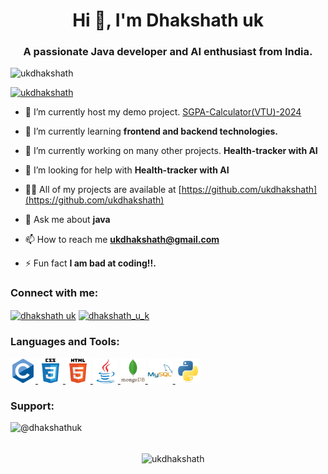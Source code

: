 <h1 align="center">Hi 👋, I'm Dhakshath uk</h1>
<h3 align="center">A passionate Java developer and AI enthusiast from India.</h3>

<p align="left"> <img src="https://komarev.com/ghpvc/?username=ukdhakshath&label=Profile%20views&color=0e75b6&style=flat" alt="ukdhakshath" /> </p>

<p align="left"> <a href="https://github.com/ryo-ma/github-profile-trophy"><img src="https://github-profile-trophy.vercel.app/?username=ukdhakshath" alt="ukdhakshath" /></a> </p>

- 🔭 I’m currently host my demo project. [SGPA-Calculator(VTU)-2024](https://sgpa-calculator-2024scheme.tiiny.site)

- 🌱 I’m currently learning **frontend and backend technologies.**

- 👯 I’m currently working on many other projects. **Health-tracker with AI**

- 🤝 I’m looking for help with **Health-tracker with AI**

- 👨‍💻 All of my projects are available at [https://github.com/ukdhakshath](https://github.com/ukdhakshath)

- 💬 Ask me about **java**

- 📫 How to reach me **ukdhakshath@gmail.com**

- ⚡ Fun fact **I am bad at coding!!.**

<h3 align="left">Connect with me:</h3>
<p align="left">
<a href="https://linkedin.com/in/dhakshath uk" target="blank"><img align="center" src="https://raw.githubusercontent.com/rahuldkjain/github-profile-readme-generator/master/src/images/icons/Social/linked-in-alt.svg" alt="dhakshath uk" height="30" width="40" /></a>
<a href="https://instagram.com/dhakshath_u_k" target="blank"><img align="center" src="https://raw.githubusercontent.com/rahuldkjain/github-profile-readme-generator/master/src/images/icons/Social/instagram.svg" alt="dhakshath_u_k" height="30" width="40" /></a>
</p>

<h3 align="left">Languages and Tools:</h3>
<p align="left"> <a href="https://www.cprogramming.com/" target="_blank" rel="noreferrer"> <img src="https://raw.githubusercontent.com/devicons/devicon/master/icons/c/c-original.svg" alt="c" width="40" height="40"/> </a> <a href="https://www.w3schools.com/css/" target="_blank" rel="noreferrer"> <img src="https://raw.githubusercontent.com/devicons/devicon/master/icons/css3/css3-original-wordmark.svg" alt="css3" width="40" height="40"/> </a> <a href="https://www.w3.org/html/" target="_blank" rel="noreferrer"> <img src="https://raw.githubusercontent.com/devicons/devicon/master/icons/html5/html5-original-wordmark.svg" alt="html5" width="40" height="40"/> </a> <a href="https://www.java.com" target="_blank" rel="noreferrer"> <img src="https://raw.githubusercontent.com/devicons/devicon/master/icons/java/java-original.svg" alt="java" width="40" height="40"/> </a> <a href="https://www.mongodb.com/" target="_blank" rel="noreferrer"> <img src="https://raw.githubusercontent.com/devicons/devicon/master/icons/mongodb/mongodb-original-wordmark.svg" alt="mongodb" width="40" height="40"/> </a> <a href="https://www.mysql.com/" target="_blank" rel="noreferrer"> <img src="https://raw.githubusercontent.com/devicons/devicon/master/icons/mysql/mysql-original-wordmark.svg" alt="mysql" width="40" height="40"/> </a> <a href="https://www.python.org" target="_blank" rel="noreferrer"> <img src="https://raw.githubusercontent.com/devicons/devicon/master/icons/python/python-original.svg" alt="python" width="40" height="40"/> </a> </p>

<h3 align="left">Support:</h3>
<p><a href="https://www.buymeacoffee.com/@dhakshathuk"> <img align="left" src="https://cdn.buymeacoffee.com/buttons/v2/default-yellow.png" height="50" width="210" alt="@dhakshathuk" /></a></p><br><br>

<p><img align="center" src="https://github-readme-stats.vercel.app/api/top-langs?username=ukdhakshath&show_icons=true&locale=en&layout=compact" alt="ukdhakshath" /></p>
